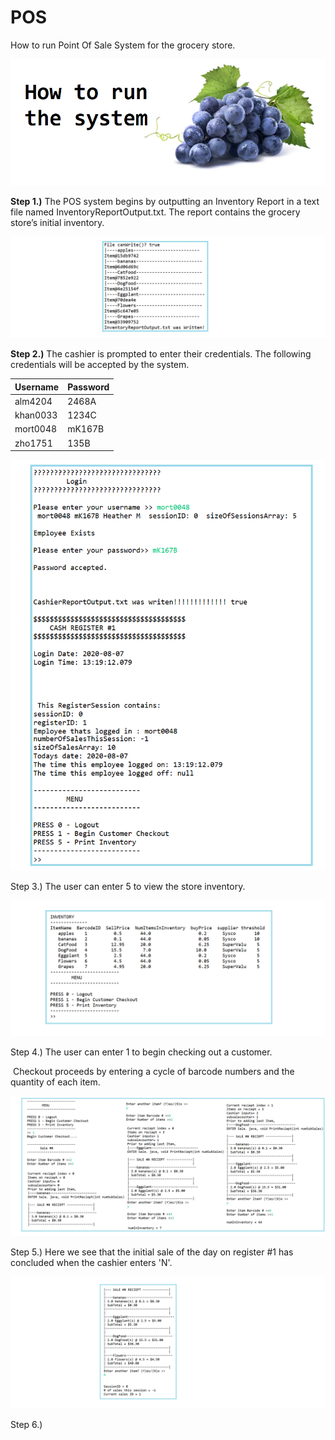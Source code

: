 # POS
How to run Point Of Sale System for the grocery store.

![grocery grapes](https://raw.githubusercontent.com/heathermortensen/POS/master/images/grapes.png)

**Step 1.)** The POS system begins by outputting an Inventory Report in a text file named InventoryReportOutput.txt. The report contains the grocery store’s initial inventory.

![](https://raw.githubusercontent.com/heathermortensen/POS/master/images/image_1_program_output.png)

**Step 2.)** The cashier is prompted to enter their credentials. The following credentials will be accepted by the system.

| Username | Password |
| -------- | -------- |
| alm4204  | 2468A    |
| khan0033 | 1234C    |
| mort0048 | mK167B   |
| zho1751  | 135B     |

![](https://raw.githubusercontent.com/heathermortensen/POS/master/images/image_2_program_output.png)



Step 3.) The user can enter 5 to view the store inventory.

![Store Inventory](https://raw.githubusercontent.com/heathermortensen/POS/master/images/image_3_program_output.png)

Step 4.) The user can enter 1 to begin checking out a customer. 

​			Checkout proceeds by entering a cycle of barcode numbers and the quantity of each item.

![](https://raw.githubusercontent.com/heathermortensen/POS/master/images/image_4_program_output.png)

Step 5.) Here we see that the initial sale of the day on register #1 has concluded when the cashier enters 'N'.

![](https://raw.githubusercontent.com/heathermortensen/POS/master/images/image_5_program_output.png)

Step 6.) 

![]()